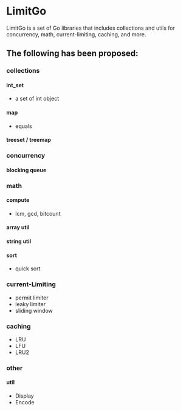 # LimitGo

LimitGo is a set of Go libraries that includes collections and utils for concurrency, math, current-limiting, caching, and more.

## The following has been proposed:

### collections

#### int_set
    
   * a set of int object
    
#### map

   * equals

#### treeset / treemap

### concurrency

#### blocking queue

### math

#### compute
   
   * lcm, gcd, bitcount
   
#### array util
   
#### string util
   
#### sort

   * quick sort

### current-Limiting

   * permit limiter
   * leaky limiter
   * sliding window

### caching

   * LRU
   * LFU
   * LRU2
   
### other

#### util

* Display
* Encode